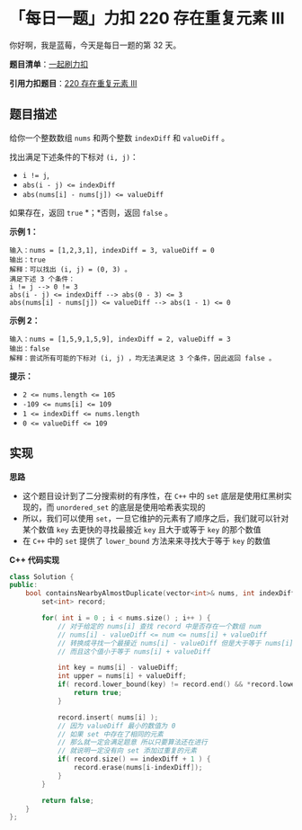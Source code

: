 # 「每日一题」力扣 220 存在重复元素 III

你好啊，我是蓝莓，今天是每日一题的第 32 天。

**题目清单**：[一起刷力扣](https://blueberry-universe.cn/lc/index.html)

**引用力扣题目**：[220 存在重复元素 III](https://leetcode.cn/problems/contains-duplicate-iii/description/)





## 题目描述

给你一个整数数组 `nums` 和两个整数 `indexDiff` 和 `valueDiff` 。

找出满足下述条件的下标对 `(i, j)`：

- `i != j`,
- `abs(i - j) <= indexDiff`
- `abs(nums[i] - nums[j]) <= valueDiff`

如果存在，返回 `true` *；*否则，返回 `false` 。

 

**示例 1：**

```
输入：nums = [1,2,3,1], indexDiff = 3, valueDiff = 0
输出：true
解释：可以找出 (i, j) = (0, 3) 。
满足下述 3 个条件：
i != j --> 0 != 3
abs(i - j) <= indexDiff --> abs(0 - 3) <= 3
abs(nums[i] - nums[j]) <= valueDiff --> abs(1 - 1) <= 0
```

**示例 2：**

```
输入：nums = [1,5,9,1,5,9], indexDiff = 2, valueDiff = 3
输出：false
解释：尝试所有可能的下标对 (i, j) ，均无法满足这 3 个条件，因此返回 false 。
```

 

**提示：**

- `2 <= nums.length <= 105`
- `-109 <= nums[i] <= 109`
- `1 <= indexDiff <= nums.length`
- `0 <= valueDiff <= 109`





## 实现

**思路**

- 这个题目设计到了二分搜索树的有序性，在 `C++` 中的 `set` 底层是使用红黑树实现的，而 `unordered_set` 的底层是使用哈希表实现的
- 所以，我们可以使用 `set`，一旦它维护的元素有了顺序之后，我们就可以针对某个数值 `key` 去更快的寻找最接近 `key` 且大于或等于 `key` 的那个数值
- 在 `C++` 中的 `set` 提供了 `lower_bound` 方法来来寻找大于等于 `key` 的数值





**C++ 代码实现**

```c++
class Solution {
public:
    bool containsNearbyAlmostDuplicate(vector<int>& nums, int indexDiff, int valueDiff) {
        set<int> record;

        for( int i = 0 ; i < nums.size() ; i++ ) {
            // 对于给定的 nums[i] 查找 record 中是否存在一个数组 num
            // nums[i] - valueDiff <= num <= nums[i] + valueDiff
            // 转换成寻找一个最接近 nums[i] - valueDiff 但是大于等于 nums[i] - valueDiff 的值
            // 而且这个值小于等于 nums[i] + valueDiff

            int key = nums[i] - valueDiff;
            int upper = nums[i] + valueDiff;
            if( record.lower_bound(key) != record.end() && *record.lower_bound(key) <= upper ) {
                return true;
            }

            record.insert( nums[i] );
            // 因为 valueDiff 最小的数值为 0
            // 如果 set 中存在了相同的元素
            // 那么就一定会满足题意 所以只要算法还在进行
            // 就说明一定没有向 set 添加过重复的元素
            if( record.size() == indexDiff + 1 ) {
                record.erase(nums[i-indexDiff]);
            }
        }

        return false;
    }
};
```

